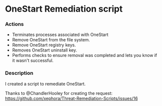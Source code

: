 # OneStart Remediation script

### Actions
- Terminates processes associated with OneStart
- Remove OneStart from the file system.
- Remove OneStart registry keys.
- Removes OneStart uninstall key.
- Performs checks to ensure removal was completed and lets you know if it wasn't successful.

### Description

I created a script to remediate OneStart.

Thanks to @ChandlerHooley for creating the request: https://github.com/xephora/Threat-Remediation-Scripts/issues/16
